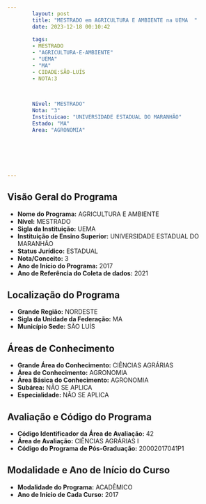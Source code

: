 ```yaml
---
        layout: post
        title: "MESTRADO em AGRICULTURA E AMBIENTE na UEMA  "
        date: 2023-12-18 00:10:42
     
        tags:
        - MESTRADO
        - "AGRICULTURA-E-AMBIENTE"
        - "UEMA"
        - "MA"
        - CIDADE:SÃO-LUÍS
        - NOTA:3
        
       

        Nivel: "MESTRADO"
        Nota: "3"
        Instituicao: "UNIVERSIDADE ESTADUAL DO MARANHÃO"
        Estado: "MA"
        Area: "AGRONOMIA"
        
        
        
        
        
        
---
```

## Visão Geral do Programa
- **Nome do Programa:** AGRICULTURA E AMBIENTE
- **Nível:** MESTRADO
- **Sigla da Instituição:** UEMA
- **Instituição de Ensino Superior:** UNIVERSIDADE ESTADUAL DO MARANHÃO
- **Status Jurídico:** ESTADUAL
- **Nota/Conceito:** 3
- **Ano de Início do Programa:** 2017
- **Ano de Referência do Coleta de dados:** 2021

## Localização do Programa
- **Grande Região:** NORDESTE
- **Sigla da Unidade da Federação:** MA
- **Município Sede:** SÃO LUÍS

## Áreas de Conhecimento
- **Grande Área do Conhecimento:** CIÊNCIAS AGRÁRIAS
- **Área de Conhecimento:** AGRONOMIA
- **Área Básica do Conhecimento:** AGRONOMIA
- **Subárea:** NÃO SE APLICA
- **Especialidade:** NÃO SE APLICA

## Avaliação e Código do Programa
- **Código Identificador da Área de Avaliação:** 42
- **Área de Avaliação:** CIÊNCIAS AGRÁRIAS I
- **Código do Programa de Pós-Graduação:** 20002017041P1


## Modalidade e Ano de Início do Curso
- **Modalidade do Programa:** ACADÊMICO
- **Ano de Início de Cada Curso:** 2017
